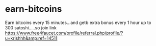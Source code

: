 # earn-bitcoins
Earn bitcoins every 15 minutes...and getb extra bonus every 1 hour up to 300 satoshi.....so join link         https://www.free4faucet.com/profile/referral.php/profile/?u=krishhh&amp;ref=14511   

